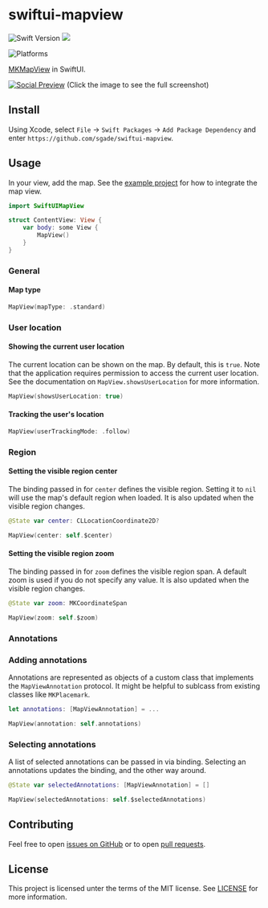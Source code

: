 # swiftui-mapview

![Swift Version](https://img.shields.io/badge/Swift-5.2-orange.svg?logo=swift)
[![](https://img.shields.io/endpoint?url=https%3A%2F%2Fswiftpackageindex.com%2Fapi%2Fpackages%2Fsgade%2Fswiftui-mapview%2Fbadge%3Ftype%3Dswift-versions)](https://swiftpackageindex.com/sgade/swiftui-mapview)

![Platforms](https://img.shields.io/badge/Platforms-iOS-yellow.svg?logo=apple)

[MKMapView](https://developer.apple.com/documentation/mapkit/mkmapview) in SwiftUI.

[![Social Preview](assets/social-preview.png)](assets/screen.png)
(Click the image to see the full screenshot)

## Install

Using Xcode, select `File` -> `Swift Packages` -> `Add Package Dependency` and enter `https://github.com/sgade/swiftui-mapview`.

## Usage

In your view, add the map.
See the [example project](MapViewExample) for how to integrate the map view.

```swift
import SwiftUIMapView

struct ContentView: View {
    var body: some View {
        MapView()
    }
}
```

### General

#### Map type

```swift
MapView(mapType: .standard)
```

### User location

#### Showing the current user location

The current location can be shown on the map. By default, this is `true`.
Note that the application requires permission to access the current user location.
See the documentation on `MapView.showsUserLocation` for more information.

```swift
MapView(showsUserLocation: true)
```

#### Tracking the user's location

```swift
MapView(userTrackingMode: .follow)
```

### Region

#### Setting the visible region center

The binding passed in for `center` defines the visible region. Setting it to `nil` will use the map's default region when loaded.
It is also updated when the visible region changes.

```swift
@State var center: CLLocationCoordinate2D?

MapView(center: self.$center)
```

#### Setting the visible region zoom

The binding passed in for `zoom` defines the visible region span. A default zoom is used if you do not specify any value.
It is also updated when the visible region changes.

```swift
@State var zoom: MKCoordinateSpan

MapView(zoom: self.$zoom)
```

### Annotations

### Adding annotations

Annotations are represented as objects of a custom class that implements the `MapViewAnnotation` protocol.
It might be helpful to sublcass from existing classes like `MKPlacemark`.

```swift
let annotations: [MapViewAnnotation] = ...

MapView(annotation: self.annotations)
```

### Selecting annotations

A list of selected annotations can be passed in via binding.
Selecting an annotations updates the binding, and the other way around.

```swift
@State var selectedAnnotations: [MapViewAnnotation] = []

MapView(selectedAnnotations: self.$selectedAnnotations)
```

## Contributing

Feel free to open [issues on GitHub](https://github.com/sgade/swiftui-mapview/issues) or to open [pull requests](https://github.com/sgade/swiftui-mapview/pulls).

## License

This project is licensed unter the terms of the MIT license. See [LICENSE](./LICENSE) for more information.
